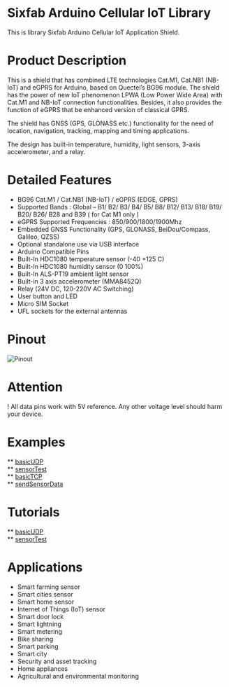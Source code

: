 # Sixfab Arduino Cellular IoT Library 
This is library Sixfab Arduino Cellular IoT Application Shield.

# Product Description
This is a shield that has combined LTE technologies Cat.M1, Cat.NB1 (NB-IoT) and eGPRS for Arduino, based on Quectel’s BG96 module. The shield has the power of new IoT phenomenon LPWA (Low Power Wide Area) with Cat.M1 and NB-IoT connection functionalities. Besides, it also provides the function of eGPRS that be enhanced version of classical GPRS.

The shield has GNSS (GPS, GLONASS etc.) functionality for the need of location, navigation, tracking, mapping and timing applications.

The design has built-in temperature, humidity, light sensors, 3-axis accelerometer, and a relay.

# Detailed Features
* BG96 Cat.M1 / Cat.NB1 (NB-IoT) / eGPRS (EDGE, GPRS)
* Supported Bands : Global – B1/ B2/ B3/ B4/ B5/ B8/ B12/ B13/ B18/ B19/ B20/ B26/ B28 and B39 ( for Cat M1 only )
* eGPRS Supported Frequencies : 850/900/1800/1900Mhz
* Embedded GNSS Functionality (GPS, GLONASS, BeiDou/Compass, Galileo, QZSS)
* Optional standalone use via USB interface
* Arduino Compatible Pins
* Built-In HDC1080 temperature sensor (-40 +125 C)
* Built-In HDC1080 humidity sensor (0 100%)
* Built-In ALS-PT19 ambient light sensor
* Built-in 3 axis accelerometer (MMA8452Q)
* Relay (24V DC, 120-220V AC Switching)
* User button and LED
* Micro SIM Socket
* UFL sockets for the external antennas

# Pinout
![Pinout](https://sixfab.com/wp-content/uploads/2018/09/ArduinoCellularIoTAppPinout.png)

# Attention
! All data pins work with 5V reference. Any other voltage level should harm your device.

# Examples
** [basicUDP](https://github.com/sixfab/Sixfab_Arduino_CellularIoT_Library/blob/master/examples/basicUDP/basicUDP.ino)   
** [sensorTest](https://github.com/sixfab/Sixfab_Arduino_CellularIoT_Library/blob/master/examples/sensorTest/sensorTest.ino)  
** [basicTCP](https://github.com/sixfab/Sixfab_Arduino_CellularIoT_Library/blob/master/examples/basicTCP/basicTCP.ino)  
** [sendSensorData](https://github.com/sixfab/Sixfab_Arduino_CellularIoT_Library/blob/master/examples/sendSensorData/sendSensorData.ino) 

# Tutorials 
** [basicUDP](https://sixfab.com/basic-udp-communication-tutorial-for-sixfab-arduino-cellular-iot-application-shield/)  
** [sensorTest](https://sixfab.com/sensor-test-tutorial-for-sixfab-arduino-cellular-iot-application-shield/)  

# Applications
* Smart farming sensor
* Smart cities sensor
* Smart home sensor
* Internet of Things (IoT) sensor
* Smart door lock
* Smart lightning
* Smart metering
* Bike sharing
* Smart parking
* Smart city
* Security and asset tracking
* Home appliances
* Agricultural and environmental monitoring
